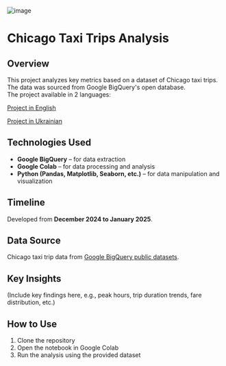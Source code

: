 ![image](https://github.com/user-attachments/assets/f3dea6c2-156d-4d67-bcc0-fe9886e7aa52)

# Chicago Taxi Trips Analysis

## Overview  
This project analyzes key metrics based on a dataset of Chicago taxi trips. The data was sourced from Google BigQuery's open database.  
The project available in 2 languages:

[Project in English](https://github.com/MykolaKud/Analytics_of_Chicago_Taxi_Trips_project/blob/c26413857fb4843cab606716b1d11ec6eb55696f/Chicago_taxi_project_English.ipynb)

[Project in Ukrainian](https://github.com/MykolaKud/Analytics_of_Chicago_Taxi_Trips_project/blob/c26413857fb4843cab606716b1d11ec6eb55696f/%D0%A1hicago_taxi_project_Ukrainian.ipynb)

## Technologies Used  
- **Google BigQuery** – for data extraction  
- **Google Colab** – for data processing and analysis  
- **Python (Pandas, Matplotlib, Seaborn, etc.)** – for data manipulation and visualization  

## Timeline  
Developed from **December 2024 to January 2025**.  

## Data Source  
Chicago taxi trip data from [Google BigQuery public datasets](https://console.cloud.google.com/marketplace/details/chicago-data-portal/chicago-taxi-trips).  

## Key Insights  
(Include key findings here, e.g., peak hours, trip duration trends, fare distribution, etc.)  

## How to Use  
1. Clone the repository  
2. Open the notebook in Google Colab  
3. Run the analysis using the provided dataset  
